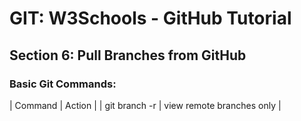 
# GIT: W3Schools - GitHub Tutorial
## Section 6: Pull Branches from GitHub

### Basic Git Commands:
| Command | Action |
| git branch -r | view remote branches only |
